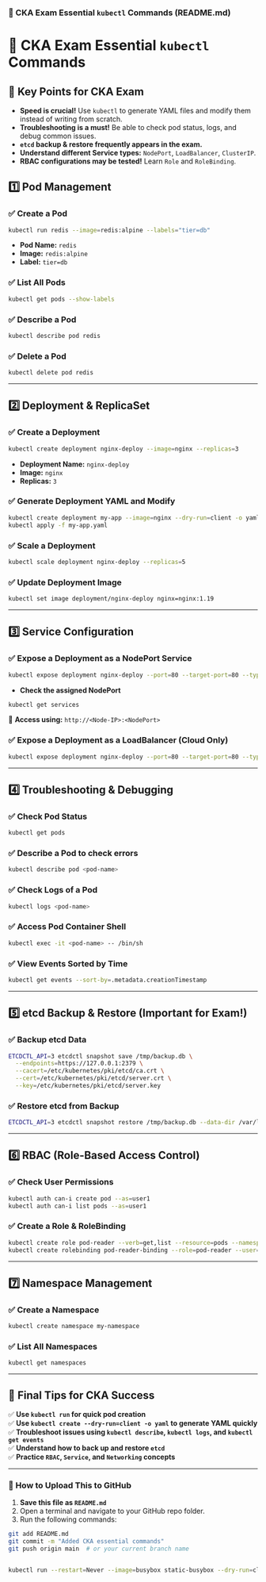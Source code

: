 ### **📌 CKA Exam Essential `kubectl` Commands (README.md)**

# 🚀 CKA Exam Essential `kubectl` Commands

## 📌 Key Points for CKA Exam
- **Speed is crucial!** Use `kubectl` to generate YAML files and modify them instead of writing from scratch.
- **Troubleshooting is a must!** Be able to check pod status, logs, and debug common issues.
- **`etcd` backup & restore frequently appears in the exam.**
- **Understand different Service types:** `NodePort`, `LoadBalancer`, `ClusterIP`.
- **RBAC configurations may be tested!** Learn `Role` and `RoleBinding`.

## **1️⃣ Pod Management**
### ✅ **Create a Pod**
```bash
kubectl run redis --image=redis:alpine --labels="tier=db"
```
- **Pod Name:** `redis`
- **Image:** `redis:alpine`
- **Label:** `tier=db`

### ✅ **List All Pods**
```bash
kubectl get pods --show-labels
```

### ✅ **Describe a Pod**
```bash
kubectl describe pod redis
```

### ✅ **Delete a Pod**
```bash
kubectl delete pod redis
```

---

## **2️⃣ Deployment & ReplicaSet**
### ✅ **Create a Deployment**
```bash
kubectl create deployment nginx-deploy --image=nginx --replicas=3
```
- **Deployment Name:** `nginx-deploy`
- **Image:** `nginx`
- **Replicas:** `3`

### ✅ **Generate Deployment YAML and Modify**
```bash
kubectl create deployment my-app --image=nginx --dry-run=client -o yaml > my-app.yaml
kubectl apply -f my-app.yaml
```

### ✅ **Scale a Deployment**
```bash
kubectl scale deployment nginx-deploy --replicas=5
```

### ✅ **Update Deployment Image**
```bash
kubectl set image deployment/nginx-deploy nginx=nginx:1.19
```

---

## **3️⃣ Service Configuration**
### ✅ **Expose a Deployment as a NodePort Service**
```bash
kubectl expose deployment nginx-deploy --port=80 --target-port=80 --type=NodePort
```
- **Check the assigned NodePort**
```bash
kubectl get services
```
📌 **Access using:** `http://<Node-IP>:<NodePort>`

### ✅ **Expose a Deployment as a LoadBalancer (Cloud Only)**
```bash
kubectl expose deployment nginx-deploy --port=80 --target-port=80 --type=LoadBalancer
```

---

## **4️⃣ Troubleshooting & Debugging**
### ✅ **Check Pod Status**
```bash
kubectl get pods
```

### ✅ **Describe a Pod to check errors**
```bash
kubectl describe pod <pod-name>
```

### ✅ **Check Logs of a Pod**
```bash
kubectl logs <pod-name>
```

### ✅ **Access Pod Container Shell**
```bash
kubectl exec -it <pod-name> -- /bin/sh
```

### ✅ **View Events Sorted by Time**
```bash
kubectl get events --sort-by=.metadata.creationTimestamp
```

---

## **5️⃣ etcd Backup & Restore (Important for Exam!)**
### ✅ **Backup etcd Data**
```bash
ETCDCTL_API=3 etcdctl snapshot save /tmp/backup.db \
  --endpoints=https://127.0.0.1:2379 \
  --cacert=/etc/kubernetes/pki/etcd/ca.crt \
  --cert=/etc/kubernetes/pki/etcd/server.crt \
  --key=/etc/kubernetes/pki/etcd/server.key
```

### ✅ **Restore etcd from Backup**
```bash
ETCDCTL_API=3 etcdctl snapshot restore /tmp/backup.db --data-dir /var/lib/etcd-backup
```

---

## **6️⃣ RBAC (Role-Based Access Control)**
### ✅ **Check User Permissions**
```bash
kubectl auth can-i create pod --as=user1
kubectl auth can-i list pods --as=user1
```

### ✅ **Create a Role & RoleBinding**
```bash
kubectl create role pod-reader --verb=get,list --resource=pods --namespace=default
kubectl create rolebinding pod-reader-binding --role=pod-reader --user=user1 --namespace=default
```

---

## **7️⃣ Namespace Management**
### ✅ **Create a Namespace**
```bash
kubectl create namespace my-namespace
```

### ✅ **List All Namespaces**
```bash
kubectl get namespaces
```

---

## **🚀 Final Tips for CKA Success**
✅ **Use `kubectl run` for quick pod creation**  
✅ **Use `kubectl create --dry-run=client -o yaml` to generate YAML quickly**  
✅ **Troubleshoot issues using `kubectl describe`, `kubectl logs`, and `kubectl get events`**  
✅ **Understand how to back up and restore `etcd`**  
✅ **Practice `RBAC`, `Service`, and `Networking` concepts**  

---

### **🚀 How to Upload This to GitHub**
1. **Save this file as `README.md`**
2. Open a terminal and navigate to your GitHub repo folder.
3. Run the following commands:
```bash
git add README.md
git commit -m "Added CKA essential commands"
git push origin main  # or your current branch name


kubectl run --restart=Never --image=busybox static-busybox --dry-run=client -o yaml --command -- sleep 1000 > /etc/kubernetes/manifests/static-busybox.yaml